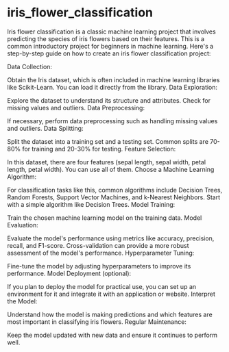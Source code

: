 # iris_flower_classification

Iris flower classification is a classic machine learning project that involves predicting the species of iris flowers based on their features. This is a common introductory project for beginners in machine learning. Here's a step-by-step guide on how to create an iris flower classification project:

Data Collection:

Obtain the Iris dataset, which is often included in machine learning libraries like Scikit-Learn. You can load it directly from the library.
Data Exploration:

Explore the dataset to understand its structure and attributes.
Check for missing values and outliers.
Data Preprocessing:

If necessary, perform data preprocessing such as handling missing values and outliers.
Data Splitting:

Split the dataset into a training set and a testing set. Common splits are 70-80% for training and 20-30% for testing.
Feature Selection:

In this dataset, there are four features (sepal length, sepal width, petal length, petal width). You can use all of them.
Choose a Machine Learning Algorithm:

For classification tasks like this, common algorithms include Decision Trees, Random Forests, Support Vector Machines, and k-Nearest Neighbors. Start with a simple algorithm like Decision Trees.
Model Training:

Train the chosen machine learning model on the training data.
Model Evaluation:

Evaluate the model's performance using metrics like accuracy, precision, recall, and F1-score.
Cross-validation can provide a more robust assessment of the model's performance.
Hyperparameter Tuning:

Fine-tune the model by adjusting hyperparameters to improve its performance.
Model Deployment (optional):

If you plan to deploy the model for practical use, you can set up an environment for it and integrate it with an application or website.
Interpret the Model:

Understand how the model is making predictions and which features are most important in classifying iris flowers.
Regular Maintenance:

Keep the model updated with new data and ensure it continues to perform well.
